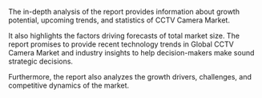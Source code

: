 The in-depth analysis of the report provides information about growth potential, upcoming trends, and statistics of CCTV Camera Market.

It also highlights the factors driving forecasts of total market size.
The report promises to provide recent technology trends in Global CCTV Camera Market and industry insights to help decision-makers make sound strategic decisions.

Furthermore, the report also analyzes the growth drivers, challenges, and competitive dynamics of the market.